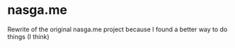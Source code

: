 nasga.me
========
Rewrite of the original nasga.me project because I found a better way to do things (I think)